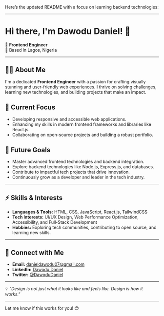 Here’s the updated README with a focus on learning backend technologies:

---

# Hi there, I'm Dawodu Daniel! 👋

🎨 **Frontend Engineer**  
📍 Based in Lagos, Nigeria  

---

## 👨‍💻 About Me  
I'm a dedicated **Frontend Engineer** with a passion for crafting visually stunning and user-friendly web experiences. I thrive on solving challenges, learning new technologies, and building projects that make an impact.

## 🌱 Current Focus  
- Developing responsive and accessible web applications.  
- Enhancing my skills in modern frontend frameworks and libraries like React.js.  
- Collaborating on open-source projects and building a robust portfolio.

## 🚀 Future Goals  
- Master advanced frontend technologies and backend integration.  
- Explore backend technologies like Node.js, Express.js, and databases.  
- Contribute to impactful tech projects that drive innovation.  
- Continuously grow as a developer and leader in the tech industry.

---

## ⚡ Skills & Interests  
- **Languages & Tools:** HTML, CSS, JavaScript, React.js, TailwindCSS  
- **Tech Interests:** UI/UX Design, Web Performance Optimization, Accessibility, and Full-Stack Development  
- **Hobbies:** Exploring tech communities, contributing to open source, and learning new skills.  

---

## 💬 Connect with Me  
- **Email:** danieldawodu07@gmail.com  
- **LinkedIn:** [Dawodu Daniel](https://linkedin.com/in/danieldawodu)  
- **Twitter:** [@DawoduDaniel](https://x.com/danieldawodu95)

---

💡 *"Design is not just what it looks like and feels like. Design is how it works."*  

---

Let me know if this works for you! 😊
